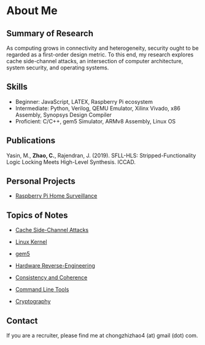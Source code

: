 # About Me

## Summary of Research

As computing grows in connectivity and heterogeneity, security ought to be regarded as
a first-order design metric. To this end, my research explores cache side-channel attacks,
an intersection of computer architecture, system security, and operating systems.

## Skills

- Beginner: JavaScript, LATEX, Raspberry Pi ecosystem
- Intermediate: Python, Verilog, QEMU Emulator, Xilinx Vivado, x86 Assembly, Synopsys Design Compiler
- Proficient: C/C++, gem5 Simulator, ARMv8 Assembly, Linux OS

## Publications

Yasin, M., **Zhao, C.**, Rajendran, J. (2019). SFLL-HLS: Stripped-Functionality Logic Locking Meets High-Level Synthesis. ICCAD.

## Personal Projects

- [Raspberry Pi Home Surveillance](personal_proj/pi_timolo.md)

## Topics of Notes

- [Cache Side-Channel Attacks](side_channel/contents.md)

- [Linux Kernel](linux/contents.md)

- [gem5](gem5/contents.md)

- [Hardware Reverse-Engineering](hw_reveng/contents.md)

- [Consistency and Coherence](coherence/contents.md)

- [Command Line Tools](tools/contents.md)

- [Cryptography](cryptography/contents.md)

## Contact

If you are a recruiter, please find me at chongzhizhao4 (at) gmail (dot) com.
